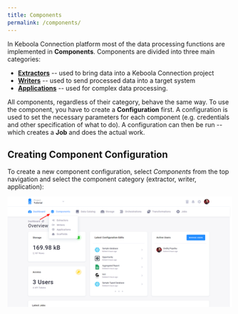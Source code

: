 ```yaml
---
title: Components
permalink: /components/
---
```


In Keboola Connection platform most of the data processing functions are implemented in **Components**. 
Components are divided into three main categories:

- [**Extractors**](/components/extractors/) -- used to bring data into a Keboola Connection project
- [**Writers**](/components/writers/) -- used to send processed data into a target system
- [**Applications**](/components/applications/) -- used for complex data processing.

All components, regardless of their category, behave the same way. To use the component, you have to 
create a **Configuration** first. A configuration is used to set the necessary parameters for each 
component (e.g. credentials and other specification of what to do). A configuration can then be run
-- which creates a **Job** and does the actual work.

## Creating Component Configuration
To create a new component configuration, select *Components* from the top navigation and select the
component category (extractor, writer, application):

![Screenshot - Create Configuration](/components/configuration-1.png)


